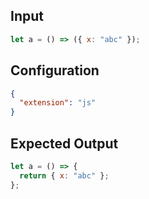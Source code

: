 
## Input
```javascript input
let a = () => ({ x: "abc" });
```

## Configuration
```json configuration
{
  "extension": "js"
}
```

## Expected Output
```javascript expected output
let a = () => {
  return { x: "abc" };
};
```
